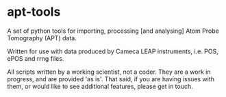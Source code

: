 # apt-tools

A set of python tools for importing, processing [and analysing] Atom Probe Tomography (APT) data.

Written for use with data produced by Cameca LEAP instruments, i.e. POS, ePOS and rrng files.

All scripts written by a working scientist, not a coder. They are a work in progress, and are provided 'as is'. That said, if you are having issues with them, or would like to see additional features, please get in touch.
